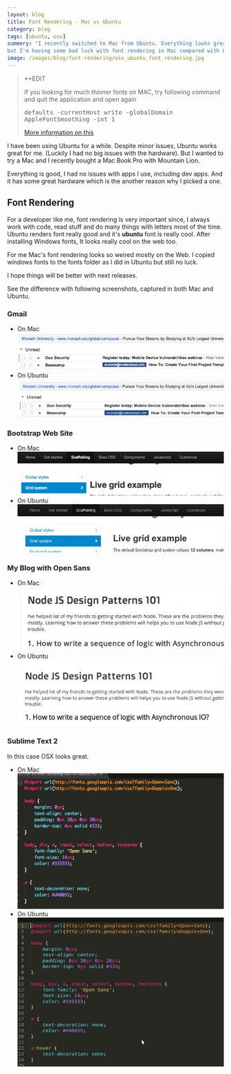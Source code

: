 ```yaml
---
layout: blog
title: Font Rendering - Mac vs Ubuntu
category: blog
tags: [ubuntu, osx]  
summery: "I recently switched to Mac from Ubuntu. Everything looks great.<br>
but I'm having some bad luck with font rendering in Mac compared with Ubuntu."
image: /images/blog/font-rendering/osx_ubuntu_font_rendering.jpg
---
```


>**EDIT
>
>If you looking for much thinner fonts on MAC, try following command and quit the application and open again
>
>	<pre><code style='font-size: 14px; font-style: normal;'>defaults -currentHost write -globalDomain AppleFontSmoothing -int 1</code></pre>
>
>[More information on this](http://osxdaily.com/2010/02/18/change-font-smoothing-settings/)

I have been using Ubuntu for a while. Despite minor issues, Ubuntu works great for me. (Luckily I had no big issues with the hardware). But I wanted to try a Mac and I recently bought a Mac Book Pro with Mountain Lion.

Everything is good, I had no issues with apps I use, including dev apps. And it has some great hardware which is the another reason why I picked a one. 

Font Rendering
--------------


For a developer like me, font rendering is very important since, I always work with code, read stuff and do many things with letters most of the time. Ubuntu renders font really good and it's **ubuntu** font is really cool. After installing Windows fonts, It looks really cool on the web too.

For me Mac's font rendering looks so weired mostly on the Web. I copied windows fonts to the fonts folder as I did in Ubuntu but still no luck.

I hope things will be better with next releases.

See the difference with following screenshots, captured in both Mac and Ubuntu.

### Gmail
	
* On Mac ![Gmail on OSX](/images/blog/font-rendering/gmail.osx.png)
* On Ubuntu ![Gmail on OSX](/images/blog/font-rendering/gmail.ubuntu.png)

### Bootstrap Web Site

* On Mac ![Bootstrap Web Site on OSX](/images/blog/font-rendering/bootstrap.osx.png)
* On Ubuntu ![Bootstrap Web Site on OSX](/images/blog/font-rendering/bootstrap.ubuntu.png)

### My Blog with Open Sans

* On Mac ![My Blog with Open Sans on OSX](/images/blog/font-rendering/mysite.osx.png)
* On Ubuntu ![My Blog with Open Sans on OSX](/images/blog/font-rendering/mysite.ubuntu.png)

### Sublime Text 2
In this case OSX looks great.

* On Mac ![Sublime Text 2 on OSX](/images/blog/font-rendering/st2.osx.png)
* On Ubuntu ![Sublime Text 2 on OSX](/images/blog/font-rendering/st2.ubuntu.png)